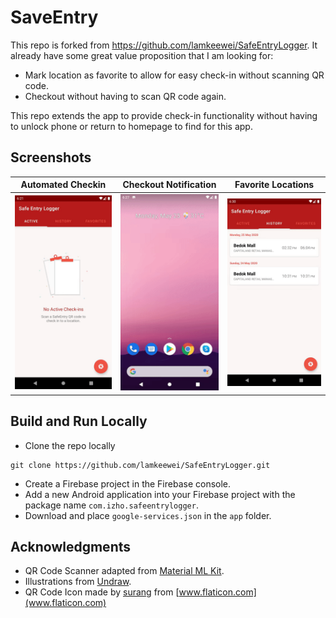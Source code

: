 # SaveEntry
This repo is forked from https://github.com/lamkeewei/SafeEntryLogger. It already have some great value proposition that I am looking for:  
- Mark location as favorite to allow for easy check-in without scanning QR code.
- Checkout without having to scan QR code again.

This repo extends the app to provide check-in functionality without having to unlock phone or return to homepage to find for this app.  


## Screenshots 
| Automated Checkin | Checkout Notification | Favorite Locations |
| ----------- | ----------- | --- |
| <img src="screenshots/checkin.gif" width=256 /> | <img src="screenshots/checkout.gif" width=256 /> | <img src="screenshots/favorite.gif" width=256 /> |

## Build and Run Locally
- Clone the repo locally 
```
git clone https://github.com/lamkeewei/SafeEntryLogger.git
```
- Create a Firebase project in the Firebase console. 
- Add a new Android application into your Firebase project with the package name `com.izho.safeentrylogger`.
- Download and place `google-services.json` in the `app` folder.

## Acknowledgments
- QR Code Scanner adapted from [Material ML Kit](https://github.com/firebase/mlkit-material-android).
- Illustrations from [Undraw](https://undraw.co/).
- QR Code Icon made by [surang](https://www.flaticon.com/authors/surang) from [www.flaticon.com](www.flaticon.com)
